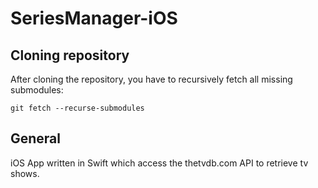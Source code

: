 SeriesManager-iOS
=================

Cloning repository
------------------
After cloning the repository, you have to recursively fetch all missing submodules:
```
git fetch --recurse-submodules
```
General
-------
iOS App written in Swift which access the thetvdb.com API to retrieve tv shows.
